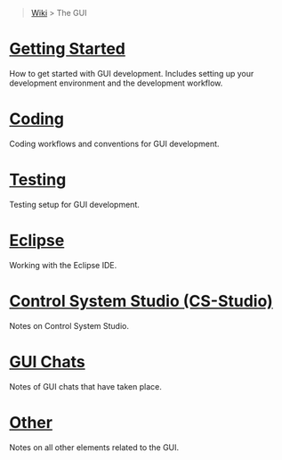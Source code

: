 > [Wiki](Home) > The GUI

# [Getting Started](GUI-Getting-Started)

How to get started with GUI development. Includes setting up your development environment and the development workflow.

# [Coding](GUI-Coding)

Coding workflows and conventions for GUI development.

# [Testing](GUI-Testing)

Testing setup for GUI development.

# [Eclipse](GUI-Eclipse)

Working with the Eclipse IDE.

# [Control System Studio (CS-Studio)](GUI-CSS)

Notes on Control System Studio.

# [GUI Chats](GUI-Chats)

Notes of GUI chats that have taken place.

# [Other](GUI-Other)

Notes on all other elements related to the GUI.